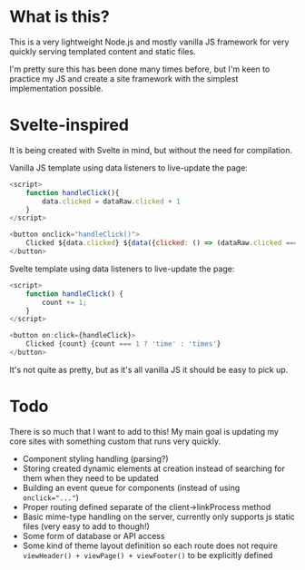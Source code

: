 # What is this?

This is a very lightweight Node.js and mostly vanilla JS framework for very quickly serving templated content and static files.

I'm pretty sure this has been done many times before, but I'm keen to practice my JS and create a site framework with the simplest implementation possible.

# Svelte-inspired

It is being created with Svelte in mind, but without the need for compilation.

Vanilla JS template using data listeners to live-update the page:
```javascript
<script>
    function handleClick(){
        data.clicked = dataRaw.clicked + 1
    }
</script>

<button onclick="handleClick()">
    Clicked ${data.clicked} ${data({clicked: () => (dataRaw.clicked === 1 ? 'time' : 'times')})}
</button>
```

Svelte template using data listeners to live-update the page:
```javascript
<script>
	function handleClick() {
		count += 1;
	}
</script>

<button on:click={handleClick}>
	Clicked {count} {count === 1 ? 'time' : 'times'}
</button>
```

It's not quite as pretty, but as it's all vanilla JS it should be easy to pick up. 

# Todo
There is so much that I want to add to this! My main goal is updating my core sites with something custom that runs very quickly.

* Component styling handling (parsing?)
* Storing created dynamic elements at creation instead of searching for them when they need to be updated
* Building an event queue for components (instead of using `onclick="..."`)
* Proper routing defined separate of the client->linkProcess method
* Basic mime-type handling on the server, currently only supports js static files (very easy to add to though!)
* Some form of database or API access
* Some kind of theme layout definition so each route does not require `viewHeader() + viewPage() + viewFooter()` to be explicitly defined